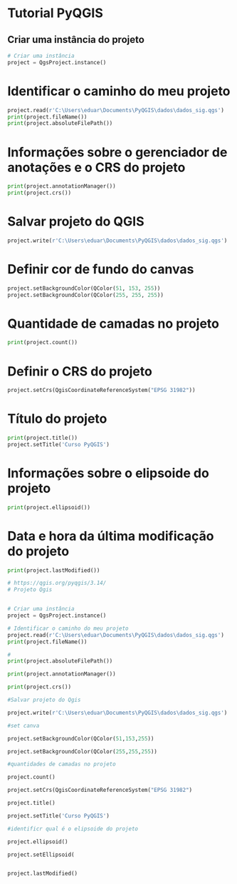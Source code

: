 # Tutorial PyQGIS

## Criar uma instância do projeto

```python
# Criar uma instância
project = QgsProject.instance()
```

# Identificar o caminho do meu projeto
```python
project.read(r'C:\Users\eduar\Documents\PyQGIS\dados\dados_sig.qgs')
print(project.fileName())
print(project.absoluteFilePath())
```
# Informações sobre o gerenciador de anotações e o CRS do projeto
```python
print(project.annotationManager())
print(project.crs())
```

# Salvar projeto do QGIS
```python
project.write(r'C:\Users\eduar\Documents\PyQGIS\dados\dados_sig.qgs')
```
# Definir cor de fundo do canvas
```python
project.setBackgroundColor(QColor(51, 153, 255))
project.setBackgroundColor(QColor(255, 255, 255))
```
# Quantidade de camadas no projeto
```python
print(project.count())
```
# Definir o CRS do projeto
```python
project.setCrs(QgisCoordinateReferenceSystem("EPSG 31982"))
```
# Título do projeto
```py
print(project.title())
project.setTitle('Curso PyQGIS')
```
# Informações sobre o elipsoide do projeto
```py
print(project.ellipsoid())
```
# Data e hora da última modificação do projeto
```py
print(project.lastModified())
```



```py
# https://qgis.org/pyqgis/3.14/
# Projeto Qgis


# Criar uma instância
project = QgsProject.instance()

# Identificar o caminho do meu projeto
project.read(r'C:\Users\eduar\Documents\PyQGIS\dados\dados_sig.qgs')
print(project.fileName())

#
print(project.absoluteFilePath())

print(project.annotationManager())

print(project.crs())

#Salvar projeto do Qgis

project.write(r'C:\Users\eduar\Documents\PyQGIS\dados\dados_sig.qgs')

#set canva 

project.setBackgroundColor(QColor(51,153,255))

project.setBackgroundColor(QColor(255,255,255))

#quantidades de camadas no projeto

project.count()

project.setCrs(QgisCoordinateReferenceSystem("EPSG 31982")

project.title()

project.setTitle('Curso PyQGIS')

#identificr qual é o elipsoide do projeto

project.ellipsoid()

project.setEllipsoid(


project.lastModified()

```
